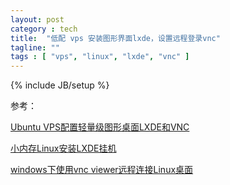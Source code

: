 ```yaml
---
layout: post
category : tech
title:  "低配 vps 安装图形界面lxde，设置远程登录vnc"
tagline: ""
tags : [ "vps", "linux", "lxde", "vnc" ] 
---
```

{% include JB/setup %}

参考：

[Ubuntu VPS配置轻量级图形桌面LXDE和VNC](http://www.lijiejie.com/ubuntu-vps-config-lxde-vnc/)

[小内存Linux安装LXDE挂机](http://blog.nicky1605.com/small-memory-linux-installed-lxde-hang-up.html)

[windows下使用vnc viewer远程连接Linux桌面](http://nameyjj.blog.51cto.com/788669/582965)
